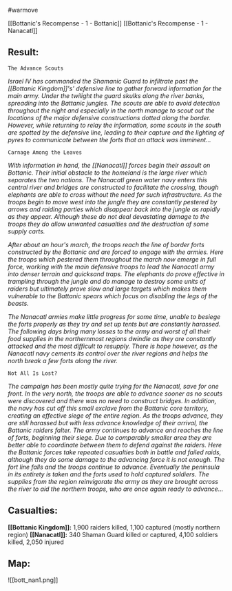 #warmove 

[[Bottanic's Recompense - 1 - Bottanic]]
[[Bottanic's Recompense - 1 - Nanacatl]]

## Result:

`The Advance Scouts`

*Israel IV has commanded the Shamanic Guard to infiltrate past the [[Bottanic Kingdom]]'s' defensive line to gather forward information for the main army. Under the twilight the guard skulks along the river banks, spreading into the Battanic jungles. The scouts are able to avoid detection throughout the night and especially in the north manage to scout out the locations of the major defensive constructions dotted along the border. However, while returning to relay the information, some scouts in the south are spotted by the defensive line, leading to their capture and the lighting of pyres to communicate between the forts that an attack was imminent...*

`Carnage Among the Leaves`

*With information in hand, the [[Nanacatl]] forces begin their assault on Bottanic. Their initial obstacle to the homeland is the large river which separates the two nations. The Nanacatl green water navy enters this central river and bridges are constructed to facilitate the crossing, though elephants are able to cross without the need for such infrastructure. As the troops begin to move west into the jungle they are constantly pestered by arrows and raiding parties which disappear back into the jungle as rapidly as they appear. Although these do not deal devastating damage to the troops they do allow unwanted casualties and the destruction of some supply carts.*

*After about an hour's march, the troops reach the line of border forts constructed by the Bottanic and are forced to engage with the armies. Here the troops which pestered them throughout the march now emerge in full force, working with the main defensive troops to lead the Nanacatl army into denser terrain and quicksand traps. The elephants do prove effective in trampling through the jungle and do manage to destroy some units of raiders but ultimately prove slow and large targets which makes them vulnerable to the Battanic spears which focus on disabling the legs of the beasts.*

*The Nanacatl armies make little progress for some time, unable to besiege the forts properly as they try and set up tents but are constantly harassed. The following days bring many losses to the army and worst of all their food supplies in the northernmost regions dwindle as they are constantly attacked and the most difficult to resupply. There is hope however, as the Nanacatl navy cements its control over the river regions and helps the north break a few forts along the river.*

`Not All Is Lost?`

*The campaign has been mostly quite trying for the Nanacatl, save for one front. In the very north, the troops are able to advance sooner as no scouts were discovered and there was no need to construct bridges. In addition, the navy has cut off this small exclave from the Battanic core territory, creating an effective siege of the entire region. As the troops advance, they are still harassed but with less advance knowledge of their arrival, the Battanic raiders falter. The army continues to advance and reaches the line of forts, beginning their siege. Due to comparably smaller area they are better able to coordinate between them to defend against the raiders. Here the Battanic forces take repeated casualties both in battle and failed raids, although they do some damage to the advancing force it is not enough. The fort line falls and the troops continue to advance. Eventually the peninsula in its entirety is taken and the forts used to hold captured soldiers. The supplies from the region reinvigorate the army as they are brought across the river to aid the northern troops, who are once again ready to advance...*

## Casualties:
**[[Bottanic Kingdom]]:** 1,900 raiders killed, 1,100 captured (mostly northern region)
**[[Nanacatl]]:** 340 Shaman Guard killed or captured, 4,100 soldiers killed, 2,050 injured
## Map:
![[bott_nan1.png]]